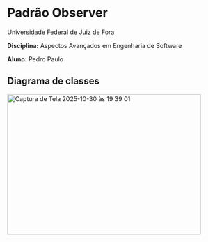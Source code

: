 # Padrão Observer

Universidade Federal de Juiz de Fora

**Disciplina:** Aspectos Avançados em Engenharia de Software

**Aluno:** Pedro Paulo

## Diagrama de classes
<img width="445" height="322" alt="Captura de Tela 2025-10-30 às 19 39 01" src="https://github.com/user-attachments/assets/8495bdbe-e518-49f3-8ddf-097a8e0cbebb" />
